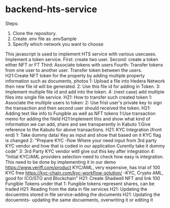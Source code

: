 # backend-hts-service
Steps:
1. Clone the repository.
2. Create .env file as .envSample
3. Specify which network you want to choose

This javascript is used to implement HTS service with various usecases.
Implement a token service.
First: create two user.
Second: create a token either NFT or FT
Third: Associate tokens with users
Fourth: Transfer tokens from one user to another user.
Transfer token between the users.
H21:Create NFT token for the property by adding multiple property information such as documents, photos
1: Upload a file into Hedera Network then new file id will be generated.
2: Use this file id for adding in Token.
3: Implement multiple file id and add into the token.
4: (next case) add multiple files into single file service.
H21: How to transfer such created token
1: Associate the multiple users to token:
2: Use frist user's private key to sign the transaction and then second user should received the token.
H21: Adding text like info to Fungible as well as NFT tokens
1:Use transaction memo for adding the fileId
H21:Implement this and show what kind of information we can add, share and see transperently in Kabuto
1:Give reference to the Kabuto for above transactions.
H21: KYC Integration (front end)
1: Take dummy data/ Key as input and show that based on it KYC flag is changed
2: "Prepare KYC -flow Where your need input from 3rd party KYC vendor and how that is coded in our application Curently take it dummy code"
3: 3rd Party KYC vendor witll give out this key after integration
4: "Initial KYC/AML providers selection-need to check how easy is integration. This need to be done by implementing it in our demo 
   https://www.veriff.com/product KYC/AML, very expensive, has trial of 100 KYC free
   https://kyc-chain.com/kyc-workflow-solution/ -KYC, Crypto AML, good for ICO/STO and Blockchain"
H21: Create Shadwell NFT and link 100 Fungible Tokens under that
1: Fungible tokens represent shares, can be traded
H21: Reading from the data in file services
H21: Updating the docuemtns stored in file service-adding the documents
H21: Updating the docuemnts- updating the same docuements, overwriting it or editing it 